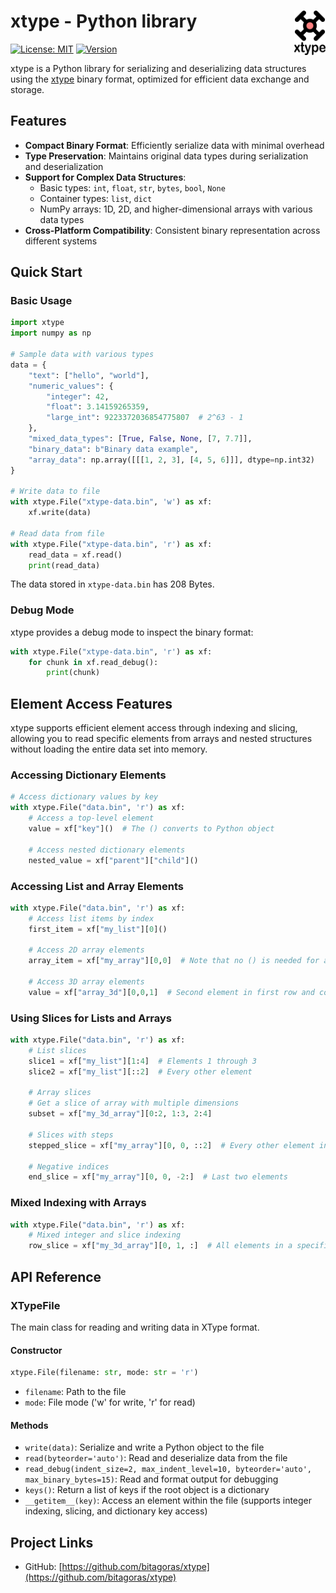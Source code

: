 # xtype - Python library  <img src="figures/logo_xtype.png" width="50" align="right">

[![License: MIT](https://img.shields.io/badge/License-MIT-blue.svg)](LICENSE)
[![Version](https://img.shields.io/badge/version-0.3.0-green.svg)](https://github.com/bitagoras/xtype-python)

xtype is a Python library for serializing and deserializing data structures using the [xtype](https://github.com/bitagoras/xtype) binary format, optimized for efficient data exchange and storage.

## Features

- **Compact Binary Format**: Efficiently serialize data with minimal overhead
- **Type Preservation**: Maintains original data types during serialization and deserialization
- **Support for Complex Data Structures**:
  - Basic types: `int`, `float`, `str`, `bytes`, `bool`, `None`
  - Container types: `list`, `dict`
  - NumPy arrays: 1D, 2D, and higher-dimensional arrays with various data types
- **Cross-Platform Compatibility**: Consistent binary representation across different systems

## Quick Start

### Basic Usage

```python
import xtype
import numpy as np

# Sample data with various types
data = {
    "text": ["hello", "world"],
    "numeric_values": {
        "integer": 42,
        "float": 3.14159265359,
        "large_int": 9223372036854775807  # 2^63 - 1
    },
    "mixed_data_types": [True, False, None, [7, 7.7]],
    "binary_data": b"Binary data example",
    "array_data": np.array([[[1, 2, 3], [4, 5, 6]]], dtype=np.int32)
}

# Write data to file
with xtype.File("xtype-data.bin", 'w') as xf:
    xf.write(data)

# Read data from file
with xtype.File("xtype-data.bin", 'r') as xf:
    read_data = xf.read()
    print(read_data)
```

The data stored in `xtype-data.bin` has 208 Bytes.

### Debug Mode

xtype provides a debug mode to inspect the binary format:

```python
with xtype.File("xtype-data.bin", 'r') as xf:
    for chunk in xf.read_debug():
        print(chunk)
```

## Element Access Features

xtype supports efficient element access through indexing and slicing, allowing you to read specific elements from arrays and nested structures without loading the entire data set into memory.

### Accessing Dictionary Elements

```python
# Access dictionary values by key
with xtype.File("data.bin", 'r') as xf:
    # Access a top-level element
    value = xf["key"]()  # The () converts to Python object

    # Access nested dictionary elements
    nested_value = xf["parent"]["child"]()
```

### Accessing List and Array Elements

```python
with xtype.File("data.bin", 'r') as xf:
    # Access list items by index
    first_item = xf["my_list"][0]()

    # Access 2D array elements
    array_item = xf["my_array"][0,0]  # Note that no () is needed for array elements

    # Access 3D array elements
    value = xf["array_3d"][0,0,1]  # Second element in first row and column
```

### Using Slices for Lists and Arrays

```python
with xtype.File("data.bin", 'r') as xf:
    # List slices
    slice1 = xf["my_list"][1:4]  # Elements 1 through 3
    slice2 = xf["my_list"][::2]  # Every other element

    # Array slices
    # Get a slice of array with multiple dimensions
    subset = xf["my_3d_array"][0:2, 1:3, 2:4]

    # Slices with steps
    stepped_slice = xf["my_array"][0, 0, ::2]  # Every other element in 3rd dimension

    # Negative indices
    end_slice = xf["my_array"][0, 0, -2:]  # Last two elements
```

### Mixed Indexing with Arrays

```python
with xtype.File("data.bin", 'r') as xf:
    # Mixed integer and slice indexing
    row_slice = xf["my_3d_array"][0, 1, :]  # All elements in a specific row
```

## API Reference

### XTypeFile

The main class for reading and writing data in XType format.

#### Constructor

```python
xtype.File(filename: str, mode: str = 'r')
```

- `filename`: Path to the file
- `mode`: File mode ('w' for write, 'r' for read)

#### Methods

- `write(data)`: Serialize and write a Python object to the file
- `read(byteorder='auto')`: Read and deserialize data from the file
- `read_debug(indent_size=2, max_indent_level=10, byteorder='auto', max_binary_bytes=15)`: Read and format output for debugging
- `keys()`: Return a list of keys if the root object is a dictionary
- `__getitem__(key)`: Access an element within the file (supports integer indexing, slicing, and dictionary key access)


## Project Links

- GitHub: [https://github.com/bitagoras/xtype](https://github.com/bitagoras/xtype)
